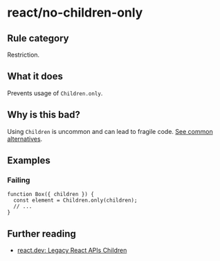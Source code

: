 # react/no-children-only

## Rule category

Restriction.

## What it does

Prevents usage of `Children.only`.

## Why is this bad?

Using `Children` is uncommon and can lead to fragile code. [See common alternatives](https://react.dev/reference/react/Children#alternatives).

## Examples

### Failing

```tsx
function Box({ children }) {
  const element = Children.only(children);
  // ...
}
```

## Further reading

- [react.dev: Legacy React APIs Children](https://react.dev/reference/react/Children)
